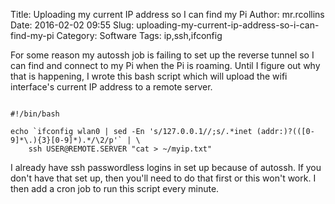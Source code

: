 Title: Uploading my current IP address so I can find my Pi
Author: mr.rcollins
Date: 2016-02-02 09:55
Slug: uploading-my-current-ip-address-so-i-can-find-my-pi
Category: Software
Tags: ip,ssh,ifconfig

For some reason my autossh job is failing to set up the reverse tunnel so I can find and connect to my Pi when the Pi is roaming. Until I figure out why that is happening, I wrote this bash script which will upload the wifi interface's current IP address to a remote server.

```

#!/bin/bash

echo `ifconfig wlan0 | sed -En 's/127.0.0.1//;s/.*inet (addr:)?(([0-9]*\.){3}[0-9]*).*/\2/p'` | \
	ssh USER@REMOTE.SERVER "cat > ~/myip.txt"

```

I already have ssh passwordless logins in set up because of autossh. If you don't have that set up, then you'll need to do that first or this won't work. I then add a cron job to run this script every minute. 

